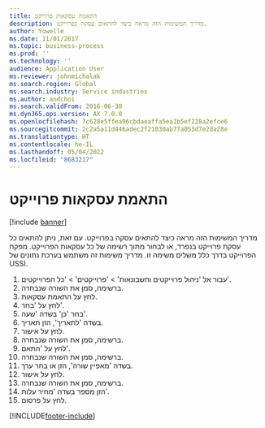 ```yaml
---
title: התאמת עסקאות פרוייקט
description: מדריך המשימות הזה מראה כיצד להתאים עסקה בפרוייקט.
author: Yowelle
ms.date: 11/01/2017
ms.topic: business-process
ms.prod: ''
ms.technology: ''
audience: Application User
ms.reviewer: johnmichalak
ms.search.region: Global
ms.search.industry: Service industries
ms.author: andchoi
ms.search.validFrom: 2016-06-30
ms.dyn365.ops.version: AX 7.0.0
ms.openlocfilehash: 7c628e5ffea96cbdaeaffa5ea1b5ef228a2efce6
ms.sourcegitcommit: 2c2a5a11d446adec2f21030ab77a053d7e2da28e
ms.translationtype: HT
ms.contentlocale: he-IL
ms.lasthandoff: 05/04/2022
ms.locfileid: "8683217"
---
```

# <a name="adjust-project-transactions"></a>התאמת עסקאות פרוייקט

[!include [banner](../../includes/banner.md)]

מדריך המשימות הזה מראה כיצד להתאים עסקה בפרוייקט. עם זאת, ניתן להתאים כל עסקת פרוייקט בנפרד, או לבחור מתוך רשימה של כל עסקאות הפרוייקט. מפקח הפרוייקט בדרך כלל משלים משימה זו. מדריך משימות זה משתמש בערכת נתונים של USSI.

1. עבור אל 'ניהול פרוייקטים וחשבונאות' > 'פרוייקטים' > 'כל הפרוייקטים'. 
2. ברשימה, סמן את השורה שנבחרה. 
3. לחץ על התאמת עסקאות. 
4. לחץ על 'בחר'. 
5. בחר 'כן' בשדה 'שעה'. 
6. בשדה 'לתאריך', הזן תאריך. 
7. לחץ על אישור. 
8. ברשימה, סמן את השורה שנבחרה. 
9. לחץ על 'התאם'. 
10. ברשימה, סמן את השורה שנבחרה. 
11. בשדה 'מאפיין שורה', הזן או בחר ערך. 
12. לחץ על אישור. 
13. ברשימה, סמן את השורה שנבחרה. 
14. הזן מספר בשדה 'מחיר עלות'. 
15. לחץ על פרסום. 


[!INCLUDE[footer-include](../../includes/footer-banner.md)]